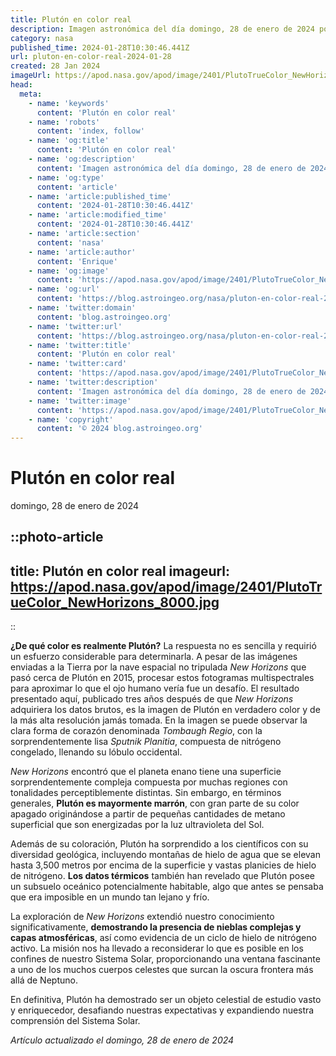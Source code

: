 ```yaml
---
title: Plutón en color real
description: Imagen astronómica del día domingo, 28 de enero de 2024 por la NASA; Plutón en color real
category: nasa
published_time: 2024-01-28T10:30:46.441Z
url: pluton-en-color-real-2024-01-28
created: 28 Jan 2024
imageUrl: https://apod.nasa.gov/apod/image/2401/PlutoTrueColor_NewHorizons_8000.jpg
head:
  meta:
    - name: 'keywords'
      content: 'Plutón en color real'
    - name: 'robots'
      content: 'index, follow'
    - name: 'og:title'
      content: 'Plutón en color real'
    - name: 'og:description'
      content: 'Imagen astronómica del día domingo, 28 de enero de 2024 por la NASA; Plutón en color real'
    - name: 'og:type'
      content: 'article'
    - name: 'article:published_time'
      content: '2024-01-28T10:30:46.441Z'
    - name: 'article:modified_time'
      content: '2024-01-28T10:30:46.441Z'
    - name: 'article:section'
      content: 'nasa'
    - name: 'article:author'
      content: 'Enrique'
    - name: 'og:image'
      content: 'https://apod.nasa.gov/apod/image/2401/PlutoTrueColor_NewHorizons_8000.jpg'
    - name: 'og:url'
      content: 'https://blog.astroingeo.org/nasa/pluton-en-color-real-2024-01-28'
    - name: 'twitter:domain'
      content: 'blog.astroingeo.org'
    - name: 'twitter:url'
      content: 'https://blog.astroingeo.org/nasa/pluton-en-color-real-2024-01-28'
    - name: 'twitter:title'
      content: 'Plutón en color real'
    - name: 'twitter:card'
      content: 'https://apod.nasa.gov/apod/image/2401/PlutoTrueColor_NewHorizons_8000.jpg'
    - name: 'twitter:description'
      content: 'Imagen astronómica del día domingo, 28 de enero de 2024 por la NASA; Plutón en color real'
    - name: 'twitter:image'
      content: 'https://apod.nasa.gov/apod/image/2401/PlutoTrueColor_NewHorizons_8000.jpg'
    - name: 'copyright'
      content: '© 2024 blog.astroingeo.org'
---
```

# Plutón en color real
domingo, 28 de enero de 2024


::photo-article
---
title: Plutón en color real
imageurl: https://apod.nasa.gov/apod/image/2401/PlutoTrueColor_NewHorizons_8000.jpg
---
::



**¿De qué color es realmente Plutón?** La respuesta no es sencilla y requirió un esfuerzo considerable para determinarla. A pesar de las imágenes enviadas a la Tierra por la nave espacial no tripulada *New Horizons* que pasó cerca de Plutón en 2015, procesar estos fotogramas multispectrales para aproximar lo que el ojo humano vería fue un desafío. El resultado presentado aquí, publicado tres años después de que *New Horizons* adquiriera los datos brutos, es la imagen de Plutón en verdadero color y de la más alta resolución jamás tomada. En la imagen se puede observar la clara forma de corazón denominada *Tombaugh Regio*, con la sorprendentemente lisa *Sputnik Planitia*, compuesta de nitrógeno congelado, llenando su lóbulo occidental.

*New Horizons* encontró que el planeta enano tiene una superficie sorprendentemente compleja compuesta por muchas regiones con tonalidades perceptiblemente distintas. Sin embargo, en términos generales, **Plutón es mayormente marrón**, con gran parte de su color apagado originándose a partir de pequeñas cantidades de metano superficial que son energizadas por la luz ultravioleta del Sol.

Además de su coloración, Plutón ha sorprendido a los científicos con su diversidad geológica, incluyendo montañas de hielo de agua que se elevan hasta 3,500 metros por encima de la superficie y vastas planicies de hielo de nitrógeno. **Los datos térmicos** también han revelado que Plutón posee un subsuelo oceánico potencialmente habitable, algo que antes se pensaba que era imposible en un mundo tan lejano y frío.

La exploración de *New Horizons* extendió nuestro conocimiento significativamente, **demostrando la presencia de nieblas complejas y capas atmosféricas**, así como evidencia de un ciclo de hielo de nitrógeno activo. La misión nos ha llevado a reconsiderar lo que es posible en los confines de nuestro Sistema Solar, proporcionando una ventana fascinante a uno de los muchos cuerpos celestes que surcan la oscura frontera más allá de Neptuno. 

En definitiva, Plutón ha demostrado ser un objeto celestial de estudio vasto y enriquecedor, desafiando nuestras expectativas y expandiendo nuestra comprensión del Sistema Solar.

_Artículo actualizado el domingo, 28 de enero de 2024_